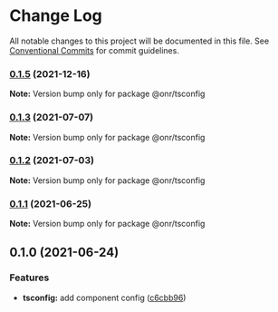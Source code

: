 # Change Log

All notable changes to this project will be documented in this file.
See [Conventional Commits](https://conventionalcommits.org) for commit guidelines.

### [0.1.5](https://github.com/onramplab/onr-react-ui/compare/@onr/tsconfig@0.1.3...@onr/tsconfig@0.1.5) (2021-12-16)

**Note:** Version bump only for package @onr/tsconfig





### [0.1.3](https://github.com/onramplab/onr-react-ui/compare/@onr/tsconfig@0.1.2...@onr/tsconfig@0.1.3) (2021-07-07)

**Note:** Version bump only for package @onr/tsconfig





### [0.1.2](https://github.com/onramplab/onr-react-ui/compare/@onr/tsconfig@0.1.1...@onr/tsconfig@0.1.2) (2021-07-03)

**Note:** Version bump only for package @onr/tsconfig





### [0.1.1](https://github.com/onramplab/onr-react-ui/compare/@onr/tsconfig@0.1.0...@onr/tsconfig@0.1.1) (2021-06-25)

**Note:** Version bump only for package @onr/tsconfig





## 0.1.0 (2021-06-24)


### Features

* **tsconfig:** add component config ([c6cbb96](https://github.com/onramplab/onr-react-ui/commit/c6cbb965d8ebe787c10d6daa21b13e9d4988a906))
